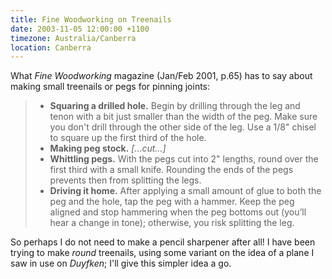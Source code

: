 ```yaml
---
title: Fine Woodworking on Treenails
date: 2003-11-05 12:00:00 +1100
timezone: Australia/Canberra
location: Canberra
---
```

What *Fine Woodworking* magazine (Jan/Feb 2001, p.65)
has to say about making small treenails or pegs for pinning joints:

> * **Squaring a drilled hole.**
>   Begin by drilling through the leg and tenon with a bit just smaller than the width of the peg.
>   Make sure you don't drill through the other side of the leg.
>   Use a 1/8" chisel to square up the first third of the hole.
> * **Making peg stock.** *[…cut…]*
> * **Whittling pegs.** With the pegs cut into 2" lengths, round over the first third with a small knife.
>   Rounding the ends of the pegs prevents then from splitting the legs.
> * **Driving it home.** After applying a small amount of glue to both the peg and the hole, tap the peg with a hammer.
>   Keep the peg aligned and stop hammering when the peg bottoms out (you’ll hear a change in tone);
>   otherwise, you risk splitting the leg.

So perhaps I do not need to make a pencil sharpener after all!
I have been trying to make *round* treenails,
using some variant on the idea of a plane I saw in use on *Duyfken*;
I'll give this simpler idea a go.
